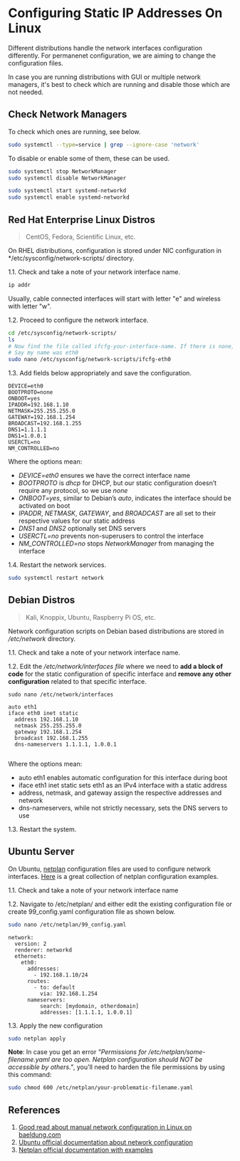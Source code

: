 # Configuring Static IP Addresses On Linux

Different distributions handle the network interfaces configuration differently.  For permanenet configuration, we are aiming to change the configuration files.

In case you are running distributions with GUI or multiple network managers, it's best to check which are running and disable those which are not needed.

## Check Network Managers

To check which ones are running, see below.

```bash
sudo systemctl --type=service | grep --ignore-case 'network'
```

To disable or enable some of them, these can be used.

```bash
sudo systemctl stop NetworkManager
sudo systemctl disable NetworkManager

sudo systemctl start systemd-networkd
sudo systemctl enable systemd-networkd
```

## Red Hat Enterprise Linux Distros

> CentOS, Fedora, Scientific Linux, etc.

On RHEL distributions, configuration is stored under NIC configuration in */etc/sysconfig/network-scripts/ directory.

1.1. Check and take a note of your network interface name.

```bash
ip addr
```

Usually, cable connected interfaces will start with letter "e" and wireless with letter "w".

1.2. Proceed to configure the network interface.

```bash
cd /etc/sysconfig/network-scripts/
ls
# Now find the file called ifcfg-your-interface-name. If there is none, create new.
# Say my name was eth0
sudo nano /etc/sysconfig/network-scripts/ifcfg-eth0 
```

1.3. Add fields below appropriately and save the configuration.

```
DEVICE=eth0
BOOTPROTO=none
ONBOOT=yes
IPADDR=192.168.1.10
NETMASK=255.255.255.0
GATEWAY=192.168.1.254
BROADCAST=192.168.1.255
DNS1=1.1.1.1
DNS1=1.0.0.1
USERCTL=no
NM_CONTROLLED=no
```

Where the options mean:

-   _DEVICE=eth0_ ensures we have the correct interface name
-   _BOOTPROTO_ is _dhcp_ for DHCP, but our static configuration doesn’t require any protocol, so we use _none_
-   _ONBOOT=yes_, similar to Debian’s _auto_, indicates the interface should be activated on boot
-   _IPADDR_, _NETMASK_, _GATEWAY_, and _BROADCAST_ are all set to their respective values for our static address
-   _DNS1_ and _DNS2_ optionally set DNS servers
-   _USERCTL=no_ prevents non-superusers to control the interface
-   _NM_CONTROLLED=no_ stops _NetworkManager_ from managing the interface

1.4. Restart the network services.

```bash
sudo systemctl restart network
```

## Debian Distros

> Kali, Knoppix, Ubuntu, Raspberry Pi OS, etc.

Network configuration scripts on Debian based distributions are stored in */etc/network* directory.

1.1. Check and take a note of your network interface name.

1.2. Edit the */etc/network/interfaces file* where we need to **add a block of code** for the static configuration of specific interface and **remove any other configuration** related to that specific interface.

```shell
sudo nano /etc/network/interfaces
```

```
auto eth1
iface eth0 inet static
  address 192.168.1.10
  netmask 255.255.255.0
  gateway 192.168.1.254
  broadcast 192.168.1.255
  dns-nameservers 1.1.1.1, 1.0.0.1
  
```

Where the options mean:

- auto eth1 enables automatic configuration for this interface during boot
- iface eth1 inet static sets eth1 as an IPv4 interface with a static address
- address, netmask, and gateway assign the respective addresses and network
- dns-nameservers, while not strictly necessary, sets the DNS servers to use

1.3. Restart the system.


## Ubuntu Server

On Ubuntu, [netplan](https://manpages.ubuntu.com/manpages/jammy/man8/netplan-apply.8.html) configuration files are used to configure network interfaces. [Here](https://netplan.io/examples) is a great collection of netplan configuration examples.

1.1. Check and take a note of your network interface name

1.2. Navigate to /etc/netplan/ and either edit the existing configuration file or create 99_config.yaml configuration file as shown below.

```bash
sudo nano /etc/netplan/99_config.yaml
```

```
network:
  version: 2
  renderer: networkd
  ethernets:
    eth0:
      addresses:
        - 192.168.1.10/24
      routes:
        - to: default
          via: 192.168.1.254
      nameservers:
          search: [mydomain, otherdomain]
          addresses: [1.1.1.1, 1.0.0.1]
```

1.3. Apply the new configuration

```bash
sudo netplan apply
```

**Note**: In case you get an error *"Permissions for /etc/netplan/some-filename.yaml are too open. Netplan configuration should NOT be accessible by others."*, you'll need to harden the file permissions by using this command:

```bash
sudo chmod 600 /etc/netplan/your-problematic-filename.yaml
```

## References

1. [Good read about manual network configuration in Linux on baeldung.com](https://www.baeldung.com/linux/set-static-ip-address)
2. [Ubuntu official documentation about network configuration](https://ubuntu.com/server/docs/network-configuration)
3. [Netplan official documentation with examples](https://netplan.io/reference)